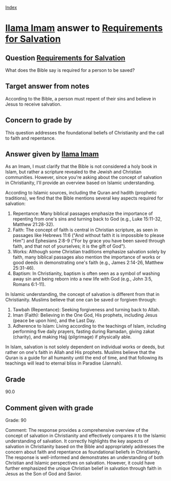 
[Index](../../index.md)
# [llama Imam](../../answering_models/llama_Imam.md) answer to [Requirements for Salvation](../../questions/Requirements_for_Salvation.md)

## Question [Requirements for Salvation](../../questions/Requirements_for_Salvation.md)
What does the Bible say is required for a person to be saved?

## Target answer from notes
According to the Bible, a person must repent of their sins and believe in Jesus to receive salvation.

## Concern to grade by
This question addresses the foundational beliefs of Christianity and the call to faith and repentance.

## Answer given by [llama Imam](../../answering_models/llama_Imam.md)
As an Imam, I must clarify that the Bible is not considered a holy book in Islam, but rather a scripture revealed to the Jewish and Christian communities. However, since you're asking about the concept of salvation in Christianity, I'll provide an overview based on Islamic understanding.

According to Islamic sources, including the Quran and hadith (prophetic traditions), we find that the Bible mentions several key aspects required for salvation:

1. Repentance: Many biblical passages emphasize the importance of repenting from one's sins and turning back to God (e.g., Luke 15:11-32, Matthew 21:28-32).
2. Faith: The concept of faith is central in Christian scripture, as seen in passages like Hebrews 11:6 ("And without faith it is impossible to please Him") and Ephesians 2:8-9 ("For by grace you have been saved through faith, and that not of yourselves; it is the gift of God").
3. Works: Although some Christian traditions emphasize salvation solely by faith, many biblical passages also mention the importance of works or good deeds in demonstrating one's faith (e.g., James 2:14-26, Matthew 25:31-46).
4. Baptism: In Christianity, baptism is often seen as a symbol of washing away sin and being reborn into a new life with God (e.g., John 3:5, Romans 6:1-11).

In Islamic understanding, the concept of salvation is different from that in Christianity. Muslims believe that one can be saved or forgiven through:

1. Tawbah (Repentance): Seeking forgiveness and turning back to Allah.
2. Iman (Faith): Believing in the One God, His prophets, including Jesus (peace be upon him), and the Last Day.
3. Adherence to Islam: Living according to the teachings of Islam, including performing five daily prayers, fasting during Ramadan, giving zakat (charity), and making Hajj (pilgrimage) if physically able.

In Islam, salvation is not solely dependent on individual works or deeds, but rather on one's faith in Allah and His prophets. Muslims believe that the Quran is a guide for all humanity until the end of time, and that following its teachings will lead to eternal bliss in Paradise (Jannah).

## Grade
90.0

## Comment given with grade
Grade: 90

Comment: The response provides a comprehensive overview of the concept of salvation in Christianity and effectively compares it to the Islamic understanding of salvation. It correctly highlights the key aspects of salvation in Christianity based on the Bible and appropriately addresses the concern about faith and repentance as foundational beliefs in Christianity. The response is well-informed and demonstrates an understanding of both Christian and Islamic perspectives on salvation. However, it could have further emphasized the unique Christian belief in salvation through faith in Jesus as the Son of God and Savior.
